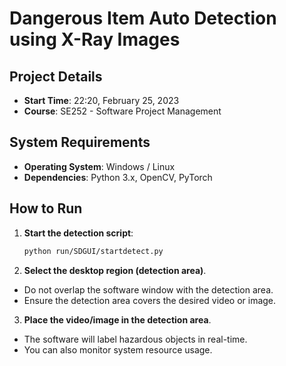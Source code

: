 # Dangerous Item Auto Detection using X-Ray Images

## Project Details
- **Start Time**: 22:20, February 25, 2023
- **Course**: SE252 - Software Project Management

## System Requirements
- **Operating System**: Windows / Linux
- **Dependencies**: Python 3.x, OpenCV, PyTorch

## How to Run
1. **Start the detection script**:
   ```bash
   python run/SDGUI/startdetect.py
   
2. **Select the desktop region (detection area)**.
  - Do not overlap the software window with the detection area.
  - Ensure the detection area covers the desired video or image.
    
3. **Place the video/image in the detection area**.
  - The software will label hazardous objects in real-time.
  - You can also monitor system resource usage.
